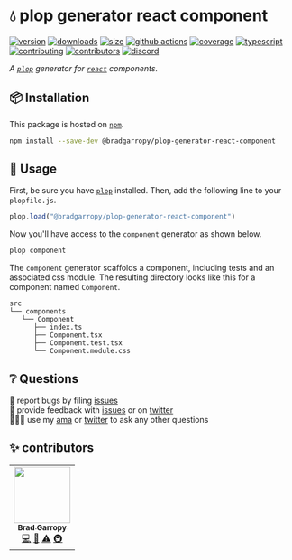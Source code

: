 # 💧 plop generator react component

[![version][version-badge]][npm]
[![downloads][downloads-badge]][npm]
[![size][size-badge]][bundlephobia]
[![github actions][github-actions-badge]][github-actions]
[![coverage][codecov-badge]][codecov]
[![typescript][typescript-badge]][typescript]
[![contributing][contributing-badge]][contributing]
[![contributors][contributors-badge]][contributors]
[![discord][discord-badge]][discord]

_A [`plop`][plop] generator for [`react`][react] components._

## 📦 Installation

This package is hosted on [`npm`][npm].

```bash
npm install --save-dev @bradgarropy/plop-generator-react-component
```

## 🥑 Usage

First, be sure you have [`plop`][plop] installed. Then, add the following line to your `plopfile.js`.

```javascript
plop.load("@bradgarropy/plop-generator-react-component")
```

Now you'll have access to the `component` generator as shown below.

```bash
plop component
```

The `component` generator scaffolds a component, including tests and an associated css module. The resulting directory looks like this for a component named `Component`.

```text
src
└── components
   └── Component
      ├── index.ts
      ├── Component.tsx
      ├── Component.test.tsx
      └── Component.module.css
```

## ❔ Questions

🐛 report bugs by filing [issues][issues]  
📢 provide feedback with [issues][issues] or on [twitter][twitter]  
🙋🏼‍♂️ use my [ama][ama] or [twitter][twitter] to ask any other questions

## ✨ contributors

<!-- ALL-CONTRIBUTORS-LIST:START - Do not remove or modify this section -->
<!-- prettier-ignore-start -->
<!-- markdownlint-disable -->
<table>
  <tr>
    <td align="center"><a href="https://bradgarropy.com"><img src="https://avatars.githubusercontent.com/u/11336745?v=4?s=100" width="100px;" alt=""/><br /><sub><b>Brad Garropy</b></sub></a><br /><a href="https://github.com/bradgarropy/plop-generator-react-component/commits?author=bradgarropy" title="Code">💻</a> <a href="https://github.com/bradgarropy/plop-generator-react-component/commits?author=bradgarropy" title="Documentation">📖</a> <a href="https://github.com/bradgarropy/plop-generator-react-component/commits?author=bradgarropy" title="Tests">⚠️</a> <a href="#infra-bradgarropy" title="Infrastructure (Hosting, Build-Tools, etc)">🚇</a></td>
  </tr>
</table>

<!-- markdownlint-restore -->
<!-- prettier-ignore-end -->

<!-- ALL-CONTRIBUTORS-LIST:END -->

[codecov]: https://app.codecov.io/gh/bradgarropy/plop-generator-react-component
[contributing]: https://github.com/bradgarropy/plop-generator-react-component/blob/master/contributing.md
[contributors]: #-contributors
[npm]: https://www.npmjs.com/package/@bradgarropy/plop-generator-react-component
[codecov-badge]: https://img.shields.io/codecov/c/github/bradgarropy/plop-generator-react-component?style=flat-square
[version-badge]: https://img.shields.io/npm/v/@bradgarropy/react-library-start.svg?style=flat-square
[downloads-badge]: https://img.shields.io/npm/dt/@bradgarropy/react-library-start?style=flat-square
[contributing-badge]: https://img.shields.io/badge/PRs-welcome-success?style=flat-square
[contributors-badge]: https://img.shields.io/github/all-contributors/bradgarropy/plop-generator-react-component?style=flat-square
[issues]: https://github.com/bradgarropy/plop-generator-react-component/issues
[twitter]: https://twitter.com/bradgarropy
[ama]: https://bradgarropy.com/ama
[bundlephobia]: https://bundlephobia.com/result?p=@bradgarropy/plop-generator-react-component
[size-badge]: https://img.shields.io/bundlephobia/minzip/@bradgarropy/plop-generator-react-component?style=flat-square
[github-actions]: https://github.com/bradgarropy/plop-generator-react-component/actions
[github-actions-badge]: https://img.shields.io/github/workflow/status/bradgarropy/plop-generator-react-component/%F0%9F%9A%80%20release?style=flat-square
[typescript]: https://www.typescriptlang.org/dt/search?search=%40bradgarropy%2Fplop-generator-react-component
[typescript-badge]: https://img.shields.io/npm/types/@bradgarropy/plop-generator-react-component?style=flat-square
[discord]: https://bradgarropy.com/discord
[discord-badge]: https://img.shields.io/discord/748196643140010015?style=flat-square
[plop]: https://plopjs.com
[react]: https://reactjs.org
